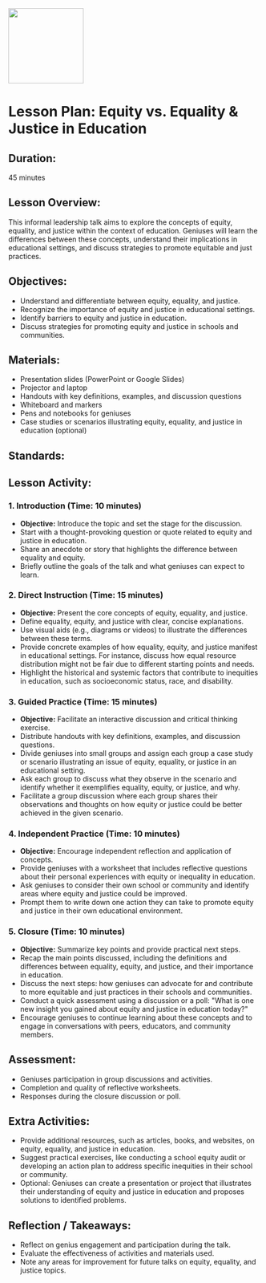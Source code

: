 <img src="https://github.com/Hgp-GeniusLabs/Curriculum/blob/10734f2c827128dde773ea4f266d154d46977866/Org-Wide/Assets/hgp_logo_original.png" width="150"/>

# Lesson Plan: Equity vs. Equality & Justice in Education

## **Duration:**
45 minutes

## **Lesson Overview:**
This informal leadership talk aims to explore the concepts of equity, equality, and justice within the context of education. Geniuses will learn the differences between these concepts, understand their implications in educational settings, and discuss strategies to promote equitable and just practices.

## **Objectives:**
- Understand and differentiate between equity, equality, and justice.
- Recognize the importance of equity and justice in educational settings.
- Identify barriers to equity and justice in education.
- Discuss strategies for promoting equity and justice in schools and communities.

## **Materials:**
- Presentation slides (PowerPoint or Google Slides)
- Projector and laptop
- Handouts with key definitions, examples, and discussion questions
- Whiteboard and markers
- Pens and notebooks for geniuses
- Case studies or scenarios illustrating equity, equality, and justice in education (optional)

## **Standards:**


## **Lesson Activity:**

### 1. **Introduction (Time: 10 minutes)**
   - **Objective:** Introduce the topic and set the stage for the discussion.
   - Start with a thought-provoking question or quote related to equity and justice in education.
   - Share an anecdote or story that highlights the difference between equality and equity.
   - Briefly outline the goals of the talk and what geniuses can expect to learn.

### 2. **Direct Instruction (Time: 15 minutes)**
   - **Objective:** Present the core concepts of equity, equality, and justice.
   - Define equality, equity, and justice with clear, concise explanations.
   - Use visual aids (e.g., diagrams or videos) to illustrate the differences between these terms.
   - Provide concrete examples of how equality, equity, and justice manifest in educational settings. For instance, discuss how equal resource distribution might not be fair due to different starting points and needs.
   - Highlight the historical and systemic factors that contribute to inequities in education, such as socioeconomic status, race, and disability.

### 3. **Guided Practice (Time: 15 minutes)**
   - **Objective:** Facilitate an interactive discussion and critical thinking exercise.
   - Distribute handouts with key definitions, examples, and discussion questions.
   - Divide geniuses into small groups and assign each group a case study or scenario illustrating an issue of equity, equality, or justice in an educational setting.
   - Ask each group to discuss what they observe in the scenario and identify whether it exemplifies equality, equity, or justice, and why.
   - Facilitate a group discussion where each group shares their observations and thoughts on how equity or justice could be better achieved in the given scenario.

### 4. **Independent Practice (Time: 10 minutes)**
   - **Objective:** Encourage independent reflection and application of concepts.
   - Provide geniuses with a worksheet that includes reflective questions about their personal experiences with equity or inequality in education.
   - Ask geniuses to consider their own school or community and identify areas where equity and justice could be improved.
   - Prompt them to write down one action they can take to promote equity and justice in their own educational environment.

### 5. **Closure (Time: 10 minutes)**
   - **Objective:** Summarize key points and provide practical next steps.
   - Recap the main points discussed, including the definitions and differences between equality, equity, and justice, and their importance in education.
   - Discuss the next steps: how geniuses can advocate for and contribute to more equitable and just practices in their schools and communities.
   - Conduct a quick assessment using a discussion or a poll: "What is one new insight you gained about equity and justice in education today?"
   - Encourage geniuses to continue learning about these concepts and to engage in conversations with peers, educators, and community members.

## **Assessment:**
- Geniuses participation in group discussions and activities.
- Completion and quality of reflective worksheets.
- Responses during the closure discussion or poll.

## **Extra Activities:**
- Provide additional resources, such as articles, books, and websites, on equity, equality, and justice in education.
- Suggest practical exercises, like conducting a school equity audit or developing an action plan to address specific inequities in their school or community.
- Optional: Geniuses can create a presentation or project that illustrates their understanding of equity and justice in education and proposes solutions to identified problems.

## **Reflection / Takeaways:**
- Reflect on genius engagement and participation during the talk.
- Evaluate the effectiveness of activities and materials used.
- Note any areas for improvement for future talks on equity, equality, and justice topics.
